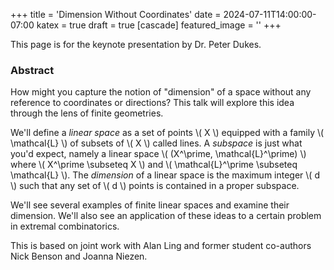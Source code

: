 +++
title = 'Dimension Without Coordinates'
date = 2024-07-11T14:00:00-07:00
katex = true
draft = true
[cascade]
  featured_image = ''
+++

This page is for the keynote presentation by Dr. Peter Dukes.

### Abstract

How might you capture the notion of "dimension" of a space without any
reference to coordinates or directions?  This talk will explore this idea
through the lens of finite geometries.

We'll define a *linear space* as a set of points \\( X \\) equipped with a family \\( \mathcal{L} \\) of subsets of \\( X \\) called lines.  A *subspace* is just what you'd expect, namely a linear space \\( (X^\prime, \mathcal{L}^\prime) \\) where \\( X^\prime \subseteq X \\) and \\( \mathcal{L}^\prime \subseteq \mathcal{L} \\).  The *dimension* of a linear space is the maximum integer \\( d \\) such that any set of \\( d \\) points is contained in a proper subspace.

We'll see several examples of finite linear spaces and examine their dimension. We'll also see an application of these ideas to a certain problem in extremal combinatorics.

This is based on joint work with Alan Ling and former student co-authors Nick Benson and Joanna Niezen.
